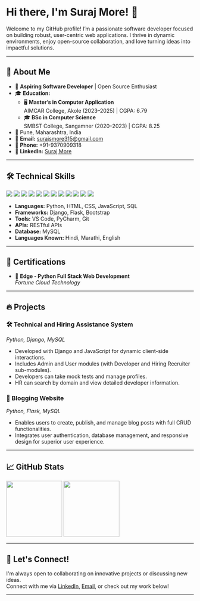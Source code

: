 # Hi there, I'm Suraj More! 👋

Welcome to my GitHub profile! I’m a passionate software developer focused on building robust, user-centric web applications. I thrive in dynamic environments, enjoy open-source collaboration, and love turning ideas into impactful solutions.

---

## 🚀 About Me

- 💼 **Aspiring Software Developer** | Open Source Enthusiast
- 🎓 **Education:**  
  - 🖥️ **Master’s in Computer Application**  
    AIMCAR College, Akole (2023–2025) | CGPA: 6.79  
  - 🎓 **BSc in Computer Science**  
    SMBST College, Sangamner (2020–2023) | CGPA: 8.25
- 📍 Pune, Maharashtra, India
- 📧 **Email:** [surajsmore315@gmail.com](mailto:surajsmore315@gmail.com)  
- 📱 **Phone:** +91-9370909318  
- 💼 **LinkedIn:** [Suraj More](https://www.linkedin.com/in/suraj-more-0a6023253)  

---

## 🛠️ Technical Skills

<p>
  <img src="https://img.shields.io/badge/Python-3776AB?style=for-the-badge&logo=python&logoColor=white"/>
  <img src="https://img.shields.io/badge/Django-092E20?style=for-the-badge&logo=django&logoColor=white"/>
  <img src="https://img.shields.io/badge/Flask-000000?style=for-the-badge&logo=flask&logoColor=white"/>
  <img src="https://img.shields.io/badge/JavaScript-F7DF1E?style=for-the-badge&logo=javascript&logoColor=black"/>
  <img src="https://img.shields.io/badge/HTML5-E34F26?style=for-the-badge&logo=html5&logoColor=white"/>
  <img src="https://img.shields.io/badge/CSS3-1572B6?style=for-the-badge&logo=css3&logoColor=white"/>
  <img src="https://img.shields.io/badge/Bootstrap-7952B3?style=for-the-badge&logo=bootstrap&logoColor=white"/>
  <img src="https://img.shields.io/badge/MySQL-4479A1?style=for-the-badge&logo=mysql&logoColor=white"/>
  <img src="https://img.shields.io/badge/REST%20API-005571?style=for-the-badge&logo=rest&logoColor=white"/>
  <img src="https://img.shields.io/badge/VS%20Code-0078D4?style=for-the-badge&logo=visual-studio-code&logoColor=white"/>
  <img src="https://img.shields.io/badge/PyCharm-000000?style=for-the-badge&logo=pycharm&logoColor=white"/>
  <img src="https://img.shields.io/badge/Git-F05032?style=for-the-badge&logo=git&logoColor=white"/>
</p>

- **Languages:** Python, HTML, CSS, JavaScript, SQL  
- **Frameworks:** Django, Flask, Bootstrap  
- **Tools:** VS Code, PyCharm, Git  
- **APIs:** RESTful APIs  
- **Database:** MySQL  
- **Languages Known:** Hindi, Marathi, English

---

## 📃 Certifications

- 🏅 **Edge - Python Full Stack Web Development**  
  *Fortune Cloud Technology*

---

## 🔥 Projects

### 🛠️ Technical and Hiring Assistance System  
*Python, Django, MySQL*  
- Developed with Django and JavaScript for dynamic client-side interactions.
- Includes Admin and User modules (with Developer and Hiring Recruiter sub-modules).
- Developers can take mock tests and manage profiles.
- HR can search by domain and view detailed developer information.

### 📝 Blogging Website  
*Python, Flask, MySQL*  
- Enables users to create, publish, and manage blog posts with full CRUD functionalities.
- Integrates user authentication, database management, and responsive design for superior user experience.

---

## 📈 GitHub Stats

<p>
  <img src="https://github-readme-stats.vercel.app/api?username=surajsm31&show_icons=true&theme=github_dark" height="150"/>
  <img src="https://github-readme-stats.vercel.app/api/top-langs/?username=surajsm31&layout=compact&theme=github_dark" height="150"/>
</p>

---

## 🤝 Let's Connect!

I'm always open to collaborating on innovative projects or discussing new ideas.  
Connect with me via [LinkedIn](https://www.linkedin.com/in/suraj-more-0a6023253), [Email](mailto:surajsmore315@gmail.com), or check out my work below!

---

<!--
**surajsm31/surajsm31** is a ✨ special ✨ repository because its `README.md` (this file) appears on your GitHub profile.
-->
